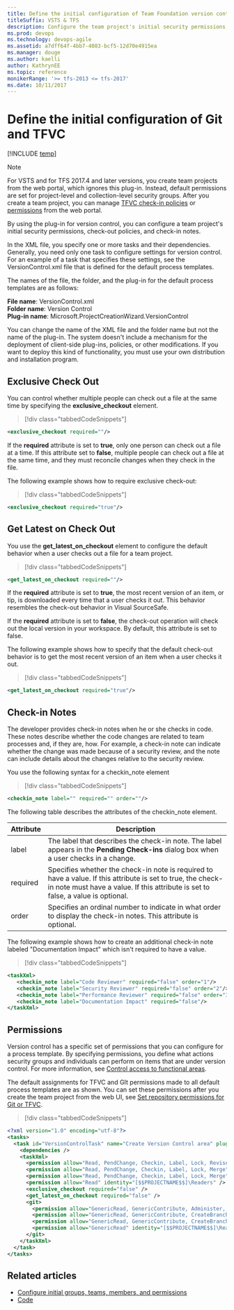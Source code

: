 ```yaml
---
title: Define the initial configuration of Team Foundation version control (TFVC) or Git
titleSuffix: VSTS & TFS
description: Configure the team project's initial security permissions, check-out policies, and check-in notes for version control in Team Foundation Server  
ms.prod: devops
ms.technology: devops-agile
ms.assetid: a7dff64f-4bb7-4083-bcf5-12d70e4915ea
ms.manager: douge
ms.author: kaelliauthor: KathrynEE
ms.topic: reference
monikerRange: '>= tfs-2013 <= tfs-2017' 
ms.date: 10/11/2017
---
```



# Define the initial configuration of Git and TFVC

[!INCLUDE [temp](../../../_shared/customization-phase-0-and-1-plus-version-header.md)]

> [!NOTE]  
>  For VSTS and for TFS 2017.4 and later versions, you create team projects from the web 
>  portal, which ignores this plug-in. Instead, default permissions are set for 
>  project-level and collection-level security groups. After you create a team project, 
>  you can manage [TFVC check-in policies](../../../../tfvc/add-check-policies.md) or 
>  [permissions](../../../../organizations/security/set-git-tfvc-repository-permissions.md) from the web portal.  


By using the plug-in for version control, you can configure a team project's initial security permissions, check-out policies, and check-in notes.  
  
 In the XML file, you specify one or more tasks and their dependencies. Generally, you need only one task to configure settings for version control. For an example of a task that specifies these settings, see the VersionControl.xml file that is defined for the default process templates.  
  
The names of the file, the folder, and the plug-in for the default process templates are as follows:  
    
**File name**: VersionControl.xml  
**Folder name**: Version Control  
**Plug-in name**: Microsoft.ProjectCreationWizard.VersionControl    
 
You can change the name of the XML file and the folder name but not the name of the plug-in. The system doesn't include a mechanism for the deployment of client-side plug-ins, policies, or other modifications. If you want to deploy this kind of functionality, you must use your own distribution and installation program.  
 
  
  
 
##  <a name="Exclusive"></a> Exclusive Check Out  
 You can control whether multiple people can check out a file at the same time by specifying the **exclusive_checkout** element.  


> [!div class="tabbedCodeSnippets"]
```XML  
<exclusive_checkout required=""/>  
```  
  
 If the **required** attribute is set to **true**, only one person can check out a file at a time. If this attribute set to **false**, multiple people can check out a file at the same time, and they must reconcile changes when they check in the file.  
  
 The following example shows how to require exclusive check-out:  
  
> [!div class="tabbedCodeSnippets"]
```XML
<exclusive_checkout required="true"/>  
```  
  
##  <a name="Latest"></a> Get Latest on Check Out  
 You use the **get_latest_on_checkout** element to configure the default behavior when a user checks out a file for a team project.  
  
> [!div class="tabbedCodeSnippets"]
```XML  
<get_latest_on_checkout required=""/>  
```  
  
 If the **required** attribute is set to **true**, the most recent version of an item, or tip, is downloaded every time that a user checks it out. This behavior resembles the check-out behavior in Visual SourceSafe.  
  
 If the **required** attribute is set to **false**, the check-out operation will check out the local version in your workspace. By default, this attribute is set to false.  
  
 The following example shows how to specify that the default check-out behavior is to get the most recent version of an item when a user checks it out.  
  
> [!div class="tabbedCodeSnippets"]
```XML  
<get_latest_on_checkout required="true"/>  
```  
  
##  <a name="Notes"></a> Check-in Notes  
 The developer provides check-in notes when he or she checks in code. These notes describe whether the code changes are related to team processes and, if they are, how. For example, a check-in note can indicate whether the change was made because of a security review, and the note can include details about the changes relative to the security review.  
  
 You use the following syntax for a checkin_note element  
  
> [!div class="tabbedCodeSnippets"]
```XML  
<checkin_note label="" required="" order=""/>  
```  
  
 The following table describes the attributes of the checkin_note element.  
  
|**Attribute**|**Description**|  
|-------------------|---------------------|  
|label|The label that describes the check-in note. The label appears in the **Pending Check-ins** dialog box when a user checks in a change.|  
|required|Specifies whether the check-in note is required to have a value. If this attribute is set to true, the check-in note must have a value. If this attribute is set to false, a value is optional.|  
|order|Specifies an ordinal number to indicate in what order to display the check-in notes. This attribute is optional.|  
  
The following example shows how to create an additional check-in note labeled "Documentation Impact" which isn't required to have a value.  
  
> [!div class="tabbedCodeSnippets"]
```XML
<taskXml>  
   <checkin_note label="Code Reviewer" required="false" order="1"/>  
   <checkin_note label="Security Reviewer" required="false" order="2"/>  
   <checkin_note label="Performance Reviewer" required="false" order="3"/>   
   <checkin_note label="Documentation Impact" required="false"/>  
</taskXml>  
```  
  
<a name="Permissions"></a> 
##  Permissions    
Version control has a specific set of permissions that you can configure for a process template. By specifying permissions, you define what actions security groups and individuals can perform on items that are under version control. For more information, see [Control access to functional areas](control-access-to-functional-areas.md).  
  
The default assignments for TFVC and GIt permissions made to all default process templates are as shown. You can set these permissions after you create the team project from the web UI, see [Set repository permissions for Git or TFVC](../../../../organizations/security/set-git-tfvc-repository-permissions.md).

 
> [!div class="tabbedCodeSnippets"]
```XML
<?xml version="1.0" encoding="utf-8"?>
<tasks>
  <task id="VersionControlTask" name="Create Version Control area" plugin="Microsoft.ProjectCreationWizard.VersionControl" completionMessage="Version control Task completed.">
    <dependencies />
    <taskXml>
      <permission allow="Read, PendChange, Checkin, Label, Lock, ReviseOther, UnlockOther, UndoOther, LabelOther, AdminProjectRights, CheckinOther, Merge, ManageBranch" identity="[$$PROJECTNAME$$]\$$PROJECTADMINGROUP$$" />
      <permission allow="Read, PendChange, Checkin, Label, Lock, Merge" identity="[$$PROJECTNAME$$]\Contributors" />
      <permission allow="Read, PendChange, Checkin, Label, Lock, Merge" identity="[$$PROJECTNAME$$]\Build Administrators" />
      <permission allow="Read" identity="[$$PROJECTNAME$$]\Readers" />
      <exclusive_checkout required="false" />
      <get_latest_on_checkout required="false" />
      <git>
        <permission allow="GenericRead, GenericContribute, Administer, CreateBranch, CreateTag, ManageNote" identity="[$$PROJECTNAME$$]\$$PROJECTADMINGROUP$$" />
        <permission allow="GenericRead, GenericContribute, CreateBranch, CreateTag, ManageNote" identity="[$$PROJECTNAME$$]\Contributors" />
        <permission allow="GenericRead, GenericContribute, CreateBranch, CreateTag, ManageNote" identity="[$$PROJECTNAME$$]\Build Administrators" />
        <permission allow="GenericRead" identity="[$$PROJECTNAME$$]\Readers" />        
      </git>
    </taskXml>
  </task>
</tasks> 
```  


## Related articles  
-  [Configure initial groups, teams, members, and permissions](configure-initial-groups-teams-members-permissions.md)   
-  [Code](../../../../git/overview.md)